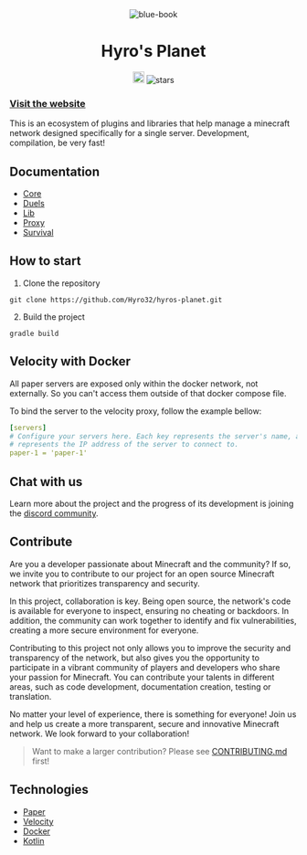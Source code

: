 <div align="center">
  <img src="https://imgur.com/3jwkDd1.png" alt="blue-book"/>
  <h1>Hyro's Planet</h1>
  <a href="https://discord.gg/5yVnrtRCGb" target="_blank"><img height=20 src="https://img.shields.io/discord/1193186539212128306" /></a>
  <img src="https://img.shields.io/github/stars/Mardroide/megatron" alt="stars">
</div>

### [Visit the website](https://hyro.one)

This is an ecosystem of plugins and libraries that help manage a minecraft network designed specifically for a single server. Development, compilation, be very fast!

## Documentation

- [Core](#core)
- [Duels](#duels)
- [Lib](#lib)
- [Proxy](#proxy)
- [Survival](#survival)

## How to start

1. Clone the repository

```console
git clone https://github.com/Hyro32/hyros-planet.git
```

2. Build the project

```console
gradle build
```

## Velocity with Docker

All paper servers are exposed only within the docker network, not externally. So you can't access them outside of that docker compose file.

To bind the server to the velocity proxy, follow the example bellow:

```yml
[servers]
# Configure your servers here. Each key represents the server's name, and the value
# represents the IP address of the server to connect to.
paper-1 = 'paper-1'
```

## Chat with us

Learn more about the project and the progress of its development is joining the [discord community](https://discord.gg/5yVnrtRCGb).

## Contribute

Are you a developer passionate about Minecraft and the community? If so, we invite you to contribute to our project for an open source Minecraft network that prioritizes transparency and security.

In this project, collaboration is key. Being open source, the network's code is available for everyone to inspect, ensuring no cheating or backdoors. In addition, the community can work together to identify and fix vulnerabilities, creating a more secure environment for everyone.

Contributing to this project not only allows you to improve the security and transparency of the network, but also gives you the opportunity to participate in a vibrant community of players and developers who share your passion for Minecraft. You can contribute your talents in different areas, such as code development, documentation creation, testing or translation.

No matter your level of experience, there is something for everyone! Join us and help us create a more transparent, secure and innovative Minecraft network. We look forward to your collaboration!

> Want to make a larger contribution? Please see [CONTRIBUTING.md](/CONTRIBUTING.md) first!

## Technologies

- [Paper](https://papermc.io/)
- [Velocity](https://papermc.io/software/velocity)
- [Docker](https://www.docker.com/)
- [Kotlin](https://kotlinlang.org/)
